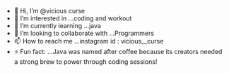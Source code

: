 - 👋 Hi, I’m @vicious curse
- 👀 I’m interested in ...coding and workout
- 🌱 I’m currently learning ...java
- 💞️ I’m looking to collaborate with ...Programmers
- 📫 How to reach me ...instagram id : vicious__curse
- ⚡ Fun fact: ...Java was named after coffee because its creators needed a strong brew to power through coding sessions!